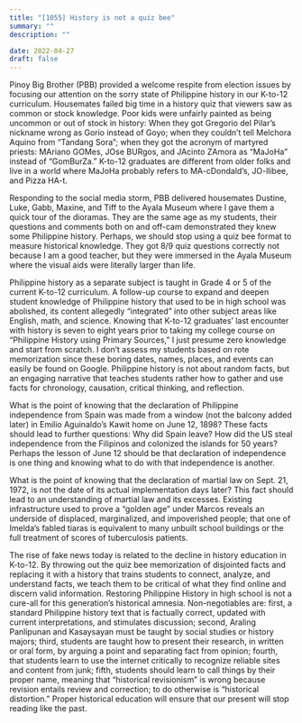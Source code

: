 ```yaml
---
title: "[1055] History is not a quiz bee"
summary: ""
description: ""

date: 2022-04-27
draft: false
---
```


Pinoy Big Brother (PBB) provided a welcome respite from election issues by focusing our attention on the sorry state of Philippine history in our K-to-12 curriculum. Housemates failed big time in a history quiz that viewers saw as common or stock knowledge. Poor kids were unfairly painted as being uncommon or out of stock in history: When they got Gregorio del Pilar’s nickname wrong as Gorio instead of Goyo; when they couldn’t tell Melchora Aquino from “Tandang Sora”; when they got the acronym of martyred priests: MAriano GOMes, JOse BURgos, and JAcinto ZAmora as “MaJoHa” instead of “GomBurZa.” K-to-12 graduates are different from older folks and live in a world where MaJoHa probably refers to MA-cDondald’s, JO-llibee, and Pizza HA-t.

Responding to the social media storm, PBB delivered housemates Dustine, Luke, Gabb, Maxine, and Tiff to the Ayala Museum where I gave them a quick tour of the dioramas. They are the same age as my students, their questions and comments both on and off-cam demonstrated they knew some Philippine history. Perhaps, we should stop using a quiz bee format to measure historical knowledge. They got 8/9 quiz questions correctly not because I am a good teacher, but they were immersed in the Ayala Museum where the visual aids were literally larger than life.

Philippine history as a separate subject is taught in Grade 4 or 5 of the current K-to-12 curriculum. A follow-up course to expand and deepen student knowledge of Philippine history that used to be in high school was abolished, its content allegedly “integrated” into other subject areas like English, math, and science. Knowing that K-to-12 graduates’ last encounter with history is seven to eight years prior to taking my college course on “Philippine History using Primary Sources,” I just presume zero knowledge and start from scratch. I don’t assess my students based on rote memorization since these boring dates, names, places, and events can easily be found on Google. Philippine history is not about random facts, but an engaging narrative that teaches students rather how to gather and use facts for chronology, causation, critical thinking, and reflection.

What is the point of knowing that the declaration of Philippine independence from Spain was made from a window (not the balcony added later) in Emilio Aguinaldo’s Kawit home on June 12, 1898? These facts should lead to further questions: Why did Spain leave? How did the US steal independence from the Filipinos and colonized the islands for 50 years? Perhaps the lesson of June 12 should be that declaration of independence is one thing and knowing what to do with that independence is another.

What is the point of knowing that the declaration of martial law on Sept. 21, 1972, is not the date of its actual implementation days later? This fact should lead to an understanding of martial law and its excesses. Existing infrastructure used to prove a “golden age” under Marcos reveals an underside of displaced, marginalized, and impoverished people; that one of Imelda’s fabled tiaras is equivalent to many unbuilt school buildings or the full treatment of scores of tuberculosis patients.

The rise of fake news today is related to the decline in history education in K-to-12. By throwing out the quiz bee memorization of disjointed facts and replacing it with a history that trains students to connect, analyze, and understand facts, we teach them to be critical of what they find online and discern valid information. Restoring Philippine History in high school is not a cure-all for this generation’s historical amnesia. Non-negotiables are: first, a standard Philippine history text that is factually correct, updated with current interpretations, and stimulates discussion; second, Araling Panlipunan and Kasaysayan must be taught by social studies or history majors; third, students are taught how to present their research, in written or oral form, by arguing a point and separating fact from opinion; fourth, that students learn to use the internet critically to recognize reliable sites and content from junk; fifth, students should learn to call things by their proper name, meaning that “historical revisionism” is wrong because revision entails review and correction; to do otherwise is “historical distortion.” Proper historical education will ensure that our present will stop reading like the past.
